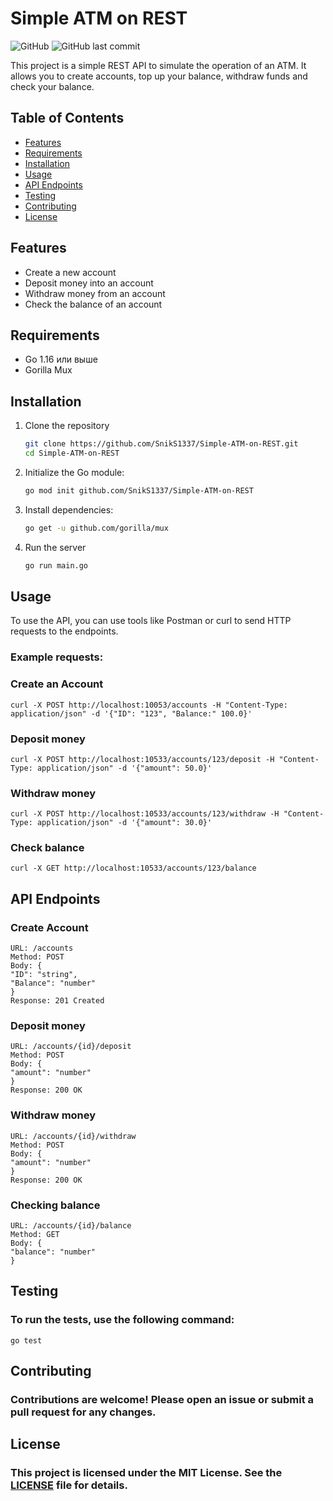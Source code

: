 # Simple ATM on REST
![GitHub](https://img.shields.io/github/license/SnikS1337/Simple-ATM-on-REST)
![GitHub last commit](https://img.shields.io/github/last-commit/SnikS1337/Simple-ATM-on-REST)

This project is a simple REST API to simulate the operation of an ATM. It allows you to create accounts, top up your balance, withdraw funds and check your balance.

## Table of Contents

- [Features](#features)
- [Requirements](#requirements)
- [Installation](#installation)
- [Usage](#usage)
- [API Endpoints](#api-endpoints)
- [Testing](#testing)
- [Contributing](#contributing)
- [License](#License)

## Features
- Create a new account
- Deposit money into an account
- Withdraw money from an account
- Check the balance of an account

## Requirements

- Go 1.16 или выше
- Gorilla Mux

## Installation

1. Clone the repository
   ```sh
   git clone https://github.com/SnikS1337/Simple-ATM-on-REST.git
   cd Simple-ATM-on-REST
   
2. Initialize the Go module:
   ```sh
   go mod init github.com/SnikS1337/Simple-ATM-on-REST
   
3. Install dependencies:
   ```sh
   go get -u github.com/gorilla/mux
   
4. Run the server
   ```sh
   go run main.go

## Usage
To use the API, you can use tools like Postman or curl to send HTTP requests to the endpoints.

### **Example requests:**
### Create an Account
`curl -X POST http://localhost:10053/accounts -H "Content-Type: application/json" -d '{"ID": "123", "Balance:" 100.0}'`
### Deposit money
`curl -X POST http://localhost:10533/accounts/123/deposit -H "Content-Type: application/json" -d '{"amount": 50.0}'`
### Withdraw money
`curl -X POST http://localhost:10533/accounts/123/withdraw -H "Content-Type: application/json" -d '{"amount": 30.0}'`
### Check balance
`curl -X GET http://localhost:10533/accounts/123/balance`

## API Endpoints
### Create Account
```
URL: /accounts
Method: POST
Body: {
"ID": "string",
"Balance": "number"
}
Response: 201 Created
```
### Deposit money
```
URL: /accounts/{id}/deposit
Method: POST
Body: {
"amount": "number"
}
Response: 200 OK
```
### Withdraw money
```
URL: /accounts/{id}/withdraw
Method: POST
Body: {
"amount": "number"
}
Response: 200 OK
```
### Checking balance
```
URL: /accounts/{id}/balance
Method: GET
Body: {
"balance": "number"
}
```

## Testing
### To run the tests, use the following command:
```
go test
```

## Contributing
### **Contributions are welcome! Please open an issue or submit a pull request for any changes.**

## License
### This project is licensed under the MIT License. See the [LICENSE](LICENSE) file for details.